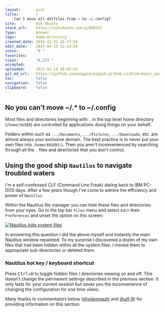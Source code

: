 ```yaml
---
layout:       post
title:        >
    Can I move all dotfiles from ~ to ~/.config?
site:         Ask Ubuntu
stack_url:    https://askubuntu.com/q/866531
type:         Answer
tags:         home-directory
created_date: 2016-12-31 16:37:51
edit_date:    2017-04-13 12:24:55
votes:        "9 "
favorites:    
views:        "6,253 "
accepted:     
uploaded:     2022-01-14 20:03:42
git_md_url:   https://github.com/pippim/pippim.github.io/blob/main/_posts/2016/2016-12-31-Can-I-move-all-dotfiles-from-~-to-~^.config^.md
toc:          false
navigation:   false
clipboard:    false
---
```


## No you can't move ~/.* to ~/.config

Most files and directories beginning with `.` in the top level home directory (`/home/$USER`) are controlled by applications doing things on your behalf. 

Folders within such as `.../Documents`, `.../Pictures`, `.../Downloads`, etc. are almost always your exclusive domain. The best practice is to never put your own files into `/home/$USER`(`~`). Then you aren't inconvenienced by searching through all the `.` files and directories that you don't control.

## Using the good ship `Nautilus` to navigate troubled waters

I'm a self-confessed CLF (Command Line Freak) dating back to IBM PC-DOS days. After a few years though I've come to admire the efficiency and power of `Nautilus`.

Within the Nautilus file manager you can hide these files and directories from your eyes. Go to the top bar `Files` menu and select `Edit` then `Preferences` and unset the option on this screen:

[![Nautilus hide system files][1]][1]

In answering this question I did the above myself and instantly the main Nautilus window repainted. To my surprise I discovered a dozen of my own files that had been hidden within all the system files. I moved them to appropriate sub-directories or deleted them.

### Nautilus hot key / keyboard shortcut

Press <kbd>Ctrl</kbd>+<kbd>H</kbd> to toggle hidden files / directories viewing on and off. This doesn't change the permanent settings described in the previous section. It only lasts for your current session but saves you the inconvenience of changing the configuration for one time views.

Many thanks to commentators below ([@videonauth](https://askubuntu.com/users/522934/videonauth) and [@utf-8](https://askubuntu.com/users/195768/utf-8)) for providing information on this section.

  [1]: https://i.stack.imgur.com/2RPWN.png
